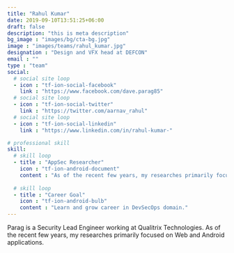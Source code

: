 ```yaml
---
title: "Rahul Kumar"
date: 2019-09-10T13:51:25+06:00
draft: false
description: "this is meta description"
bg_image : "images/bg/cta-bg.jpg"
image : "images/teams/rahul_kumar.jpg"
designation : "Design and VFX head at DEFCON"
email : ""
type : "team"
social:
  # social site loop
  - icon : "tf-ion-social-facebook"
    link : "https://www.facebook.com/dave.parag85"
  # social site loop
  - icon : "tf-ion-social-twitter"
    link : "https://twitter.com/aarnav_rahul"
  # social site loop
  - icon : "tf-ion-social-linkedin"
    link : "https://www.linkedin.com/in/rahul-kumar-"

# professional skill
skill:
  # skill loop
  - title : "AppSec Researcher"
    icon : "tf-ion-android-document"
    content : "As of the recent few years, my researches primarily focused on Web and Android applications where my main focus stays on perform DAST of Mobile & Web app's Security Audits. Analyze root causes of security vulnerabilities and deliver strategic recommendations during security reviews."
    
  # skill loop
  - title : "Career Goal"
    icon : "tf-ion-android-bulb"
    content : "Learn and grow career in DevSecOps domain."
---
```


Parag is a Security Lead Engineer working at Qualitrix Technologies. As of the recent few years, my researches primarily focused on Web and Android applications.